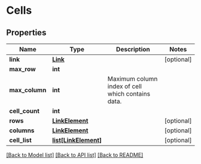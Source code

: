 # Cells

## Properties
Name | Type | Description | Notes
------------ | ------------- | ------------- | -------------
**link** | [**Link**](Link.md) |  | [optional] 
**max_row** | **int** |  | 
**max_column** | **int** | Maximum column index of cell which contains data.              | 
**cell_count** | **int** |  | 
**rows** | [**LinkElement**](LinkElement.md) |  | [optional] 
**columns** | [**LinkElement**](LinkElement.md) |  | [optional] 
**cell_list** | [**list[LinkElement]**](LinkElement.md) |  | [optional] 

[[Back to Model list]](../README.md#documentation-for-models) [[Back to API list]](../README.md#documentation-for-api-endpoints) [[Back to README]](../README.md)


